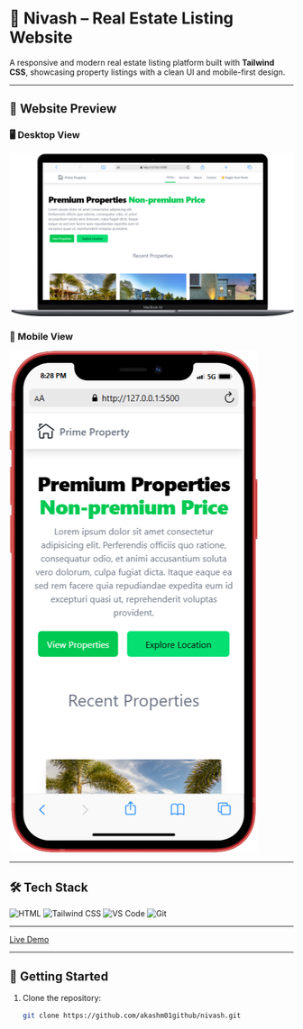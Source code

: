 # 🏡 Nivash – Real Estate Listing Website

A responsive and modern real estate listing platform built with **Tailwind CSS**, showcasing property listings with a clean UI and mobile-first design.

---

## 📸 Website Preview

### 🖥️ Desktop View
![Desktop Banner](https://github.com/akashm01github/nivash/blob/main/images/Macbook-Air-127.0.0.1.png)

### 📱 Mobile View
![Mobile Banner](https://github.com/akashm01github/nivash/blob/main/images/iPhone-12-(iOS-14)-127.0.0.1.png)

---

## 🛠️ Tech Stack

<p align="left">
  <img src="https://skillicons.dev/icons?i=html" alt="HTML" />
  <img src="https://skillicons.dev/icons?i=tailwind" alt="Tailwind CSS" />
  <img src="https://skillicons.dev/icons?i=vscode" alt="VS Code" />
  <img src="https://skillicons.dev/icons?i=git" alt="Git" />
</p>

---
[Live Demo](https://zippy-palmier-5ff13f.netlify.app/)

---

## 🚀 Getting Started

1. Clone the repository:
   ```bash
   git clone https://github.com/akashm01github/nivash.git
